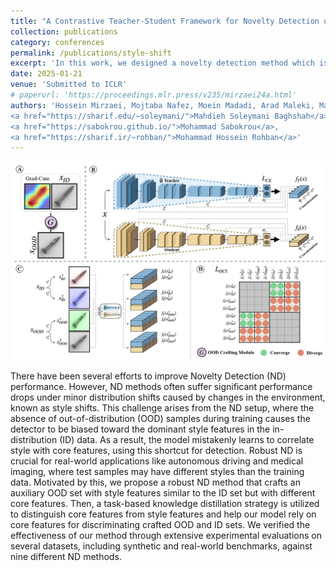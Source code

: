 ```yaml
---
title: "A Contrastive Teacher-Student Framework for Novelty Detection under Style Shifts (Submitted to ICLR 2025)"
collection: publications
category: conferences
permalink: /publications/style-shift
excerpt: 'In this work, we designed a novelty detection method which is robust to style shifts in the data distribution. By distinguishing between core features and style features and using a teacher-student scheme, we were able to achieve state-of-the-art results on various dataset pairs.'
date: 2025-01-21
venue: 'Submitted to ICLR'
# paperurl: 'https://proceedings.mlr.press/v235/mirzaei24a.html'
authors: 'Hossein Mirzaei, Mojtaba Nafez, Moein Madadi, Arad Maleki, Mahdi Hajialilue, Zeinab Sadat Taghavi, Sepehr Rezaee, <strong>Ali Ansari</strong>, Bahar Dibaei Nia, Kian Shamsaie, Mohammadreza Salehi, Jafar Habibi, Mackenzie W Mathis,
<a href="https://sharif.edu/~soleymani/">Mahdieh Soleymani Baghshah</a>,
<a href="https://sabokrou.github.io/">Mohammad Sabokrou</a>,
<a href="https://sharif.ir/~rohban/">Mohammad Hossein Rohban</a>'
---
```


![Main figure of the paper](../images/style_shift_figure.jpg)

There have been several efforts to improve Novelty Detection (ND) performance. However, ND methods often suffer significant performance drops under minor distribution shifts caused by changes in the environment, known as style shifts. This challenge arises from the ND setup, where the absence of out-of-distribution (OOD) samples during training causes the detector to be biased toward the dominant style features in the in-distribution (ID) data. As a result, the model mistakenly learns to correlate style with core features, using this shortcut for detection. Robust ND is crucial for real-world applications like autonomous driving and medical imaging, where test samples may have different styles than the training data. Motivated by this, we propose a robust ND method that crafts an auxiliary OOD set with style features similar to the ID set but with different core features. Then, a task-based knowledge distillation strategy is utilized to distinguish core features from style features and help our model rely on core features for discriminating crafted OOD and ID sets. We verified the effectiveness of our method through extensive experimental evaluations on several datasets, including synthetic and real-world benchmarks, against nine different ND methods.